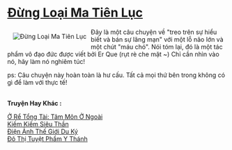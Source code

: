 <a href="https://truyentiki.com/dung-loai-ma-tien-luc.30366/" title="Đừng Loại Ma Tiên Lục"><h1>Đừng Loại Ma Tiên Lục</h1></a><div style="display:table"><img align="right" style="float: left; padding: 10px;" src="https://truyentiki.com/a/img/str/src/30366.jpg" alt="Đừng Loại Ma Tiên Lục">Đây là một câu chuyện về "treo trên sự hiểu biết và bán sự lãng mạn" với một lỗ não lớn và một chút "máu chó". Nói tóm lại, đó là một tác phẩm vô đạo đức được viết bởi Er Que (rụt rè che mặt ~) Chỉ cần nhìn vào nó, hãy làm nó nghiêm túc! <p></p> ps: Câu chuyện này hoàn toàn là hư cấu. Tất cả mọi thứ bên trong không có gì để làm với thực tế!</div><p><br><b>Truyện Hay Khác :</b></p><a href="https://truyentiki.com/o-re-tong-tai-tam-mon-o-ngoai.30365/" alt="Ở Rể Tổng Tài: Tâm Môn Ở Ngoài">Ở Rể Tổng Tài: Tâm Môn Ở Ngoài</a><br/><a href="https://truyencv2020.blogspot.com/2020/06/kiem-kiem-sieu-than.html" alt="Kiếm Kiếm Siêu Thần">Kiếm Kiếm Siêu Thần</a><br/><a href="https://github.com/nownovels/truyenhay/tree/master/truyenhay/30762/README.md" alt="Điện Ảnh Thế Giới Du Ký">Điện Ảnh Thế Giới Du Ký</a><br/><a href="https://truyentiki.wordpress.com/2020/06/08/do-thi-tuyet-pham-y-thanh/" alt="Đô Thị Tuyệt Phẩm Y Thánh">Đô Thị Tuyệt Phẩm Y Thánh</a><br/>